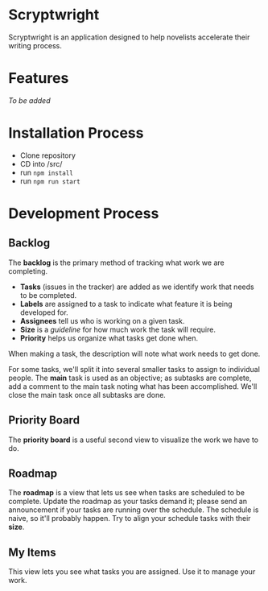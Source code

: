 # Scryptwright
Scryptwright is an application designed to help novelists accelerate their writing process.

# Features
_To be added_

# Installation Process
- Clone repository
- CD into /src/
- run `npm install`
- run `npm run start`


# Development Process
## Backlog
The **backlog** is the primary method of tracking what work we are completing.
- **Tasks** (issues in the tracker) are added as we identify work that needs to be completed.
- **Labels** are assigned to a task to indicate what feature it is being developed for.
- **Assignees** tell us who is working on a given task.
- **Size** is a _guideline_ for how much work the task will require.
- **Priority** helps us organize what tasks get done when.

When making a task, the description will note what work needs to get done.

For some tasks, we'll split it into several smaller tasks to assign to individual people. The **main** task is used as an objective; as subtasks are complete, add a comment to the main task noting what has been accomplished. We'll close the main task once all subtasks are done.

## Priority Board
The **priority board** is a useful second view to visualize the work we have to do.

## Roadmap
The **roadmap** is a view that lets us see when tasks are scheduled to be complete. Update the roadmap as your tasks demand it; please send an announcement if your tasks are running over the schedule. The schedule is naive, so it'll probably happen. Try to align your schedule tasks with their **size**.

## My Items
This view lets you see what tasks you are assigned. Use it to manage your work.
